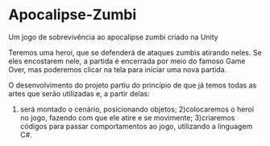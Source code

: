 # Apocalipse-Zumbi
Um jogo de sobrevivência ao apocalipse zumbi criado na Unity

Teremos uma heroí, que se defenderá de ataques zumbis atirando neles. Se eles encostarem nele, a partida é encerrada por meio do famoso Game Over, mas poderemos clicar na tela para iniciar uma nova partida.

O desenvolvimento do projeto partiu do princípio de que já temos todas as artes que serão utilizadas e, a partir delas:

1) será montado o cenário, posicionando objetos;
2)colocaremos o heroí no jogo, fazendo com que ele atire e se movimente;
3)criaremos códigos para passar comportamentos ao jogo, utilizando a linguagem C#.
